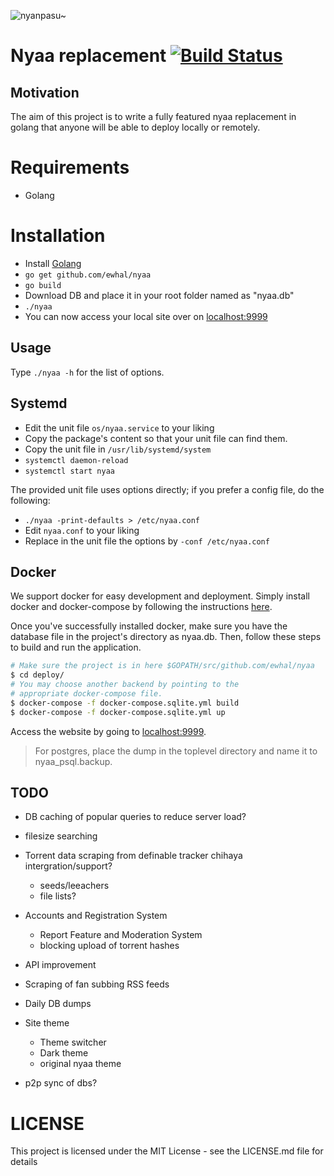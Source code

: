 ![nyanpasu~](https://my.mixtape.moe/aglaxe.png)

# Nyaa replacement [![Build Status](https://travis-ci.org/ewhal/nyaa.svg?branch=master)](https://travis-ci.org/ewhal/nyaa)

## Motivation
The aim of this project is to write a fully featured nyaa replacement in golang
that anyone will be able to deploy locally or remotely.

# Requirements
* Golang

# Installation
* Install [Golang](https://golang.org/doc/install)
* `go get github.com/ewhal/nyaa`
* `go build`
* Download DB and place it in your root folder named as "nyaa.db"
* `./nyaa`
* You can now access your local site over on [localhost:9999](http://localhost:9999)

## Usage

Type `./nyaa -h` for the list of options.

## Systemd

* Edit the unit file `os/nyaa.service` to your liking
* Copy the package's content so that your unit file can find them.
* Copy the unit file in `/usr/lib/systemd/system`
* `systemctl daemon-reload`
* `systemctl start nyaa`

The provided unit file uses options directly; if you prefer a config file, do the following:

* `./nyaa -print-defaults > /etc/nyaa.conf`
* Edit `nyaa.conf` to your liking
* Replace in the unit file the options by `-conf /etc/nyaa.conf`


## Docker

We support docker for easy development and deployment. Simply install docker and
docker-compose by following the instructions [here](https://docs.docker.com/engine/installation/linux/ubuntu/#install-using-the-repository).

Once you've successfully installed docker, make sure you have the database file
in the project's directory as nyaa.db. Then, follow these steps to build and run
the application.

```sh
# Make sure the project is in here $GOPATH/src/github.com/ewhal/nyaa
$ cd deploy/
# You may choose another backend by pointing to the
# appropriate docker-compose file.
$ docker-compose -f docker-compose.sqlite.yml build
$ docker-compose -f docker-compose.sqlite.yml up 
```

Access the website by going to [localhost:9999](http://localhost:9999).

> For postgres, place the dump in the toplevel directory and name it to
> nyaa_psql.backup.

## TODO
* DB caching of popular queries to reduce server load?
* filesize searching
* Torrent data scraping from definable tracker chihaya intergration/support?
  * seeds/leeachers
  * file lists?
* Accounts and Registration System
  * Report Feature and Moderation System
  * blocking upload of torrent hashes
* API improvement
* Scraping of fan subbing RSS feeds

* Daily DB dumps
* Site theme
  * Theme switcher
  * Dark theme
  * original nyaa theme
* p2p sync of dbs?

# LICENSE
This project is licensed under the MIT License - see the LICENSE.md file for details
